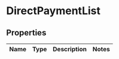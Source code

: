 # DirectPaymentList

## Properties
Name | Type | Description | Notes
------------ | ------------- | ------------- | -------------
